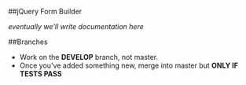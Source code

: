 ##jQuery Form Builder

_eventually we'll write documentation here_

##Branches

* Work on the __DEVELOP__ branch, not master.
* Once you've added something new, merge into master but __ONLY IF TESTS PASS__
